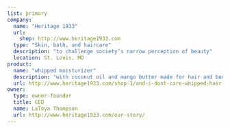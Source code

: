 ```yaml
---
list: primary
company:
  name: "Heritage 1933"
  url:
    shop: http://www.heritage1933.com
  type: "Skin, bath, and haircare"
  description: "to challenge society’s narrow perception of beauty"
  location: St. Louis, MO
product:
  name: "whipped moisturizer"
  description: "with coconut oil and mango butter made for hair and body"
  url: http://www.heritage1933.com/shop-1/and-i-dont-care-whipped-hair-body-moisturizing-butter
owner:
  type: owner-founder
  title: CEO
  name: LaToya Thompson
  url: http://www.heritage1933.com/our-story/
---
```

